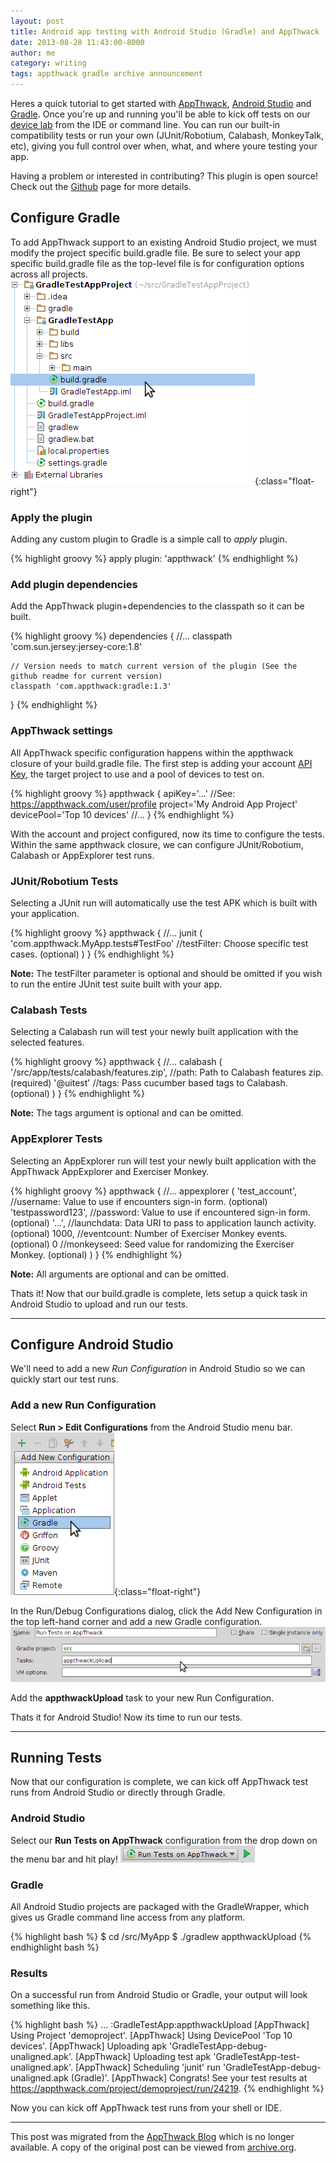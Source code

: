 ```yaml
---
layout: post
title: Android app testing with Android Studio (Gradle) and AppThwack
date: 2013-08-28 11:43:00-8000
author: me
category: writing
tags: appthwack gradle archive announcement
---
```


Heres a quick tutorial to get started with [AppThwack](http://web.archive.org/web/20140717021901/https://appthwack.com),
[Android Studio](https://developer.android.com/studio/index.html) and [Gradle](https://gradle.org/).
Once you're up and running you'll be able to kick off tests on our [device lab](http://web.archive.org/web/20140717021901/https://appthwack.com/devicelab)
from the IDE or command line.
You can run our built-in compatibility tests or run your own (JUnit/Robotium, Calabash, MonkeyTalk, etc),
giving you full control over when, what, and where youre testing your app.

Having a problem or interested in contributing? This plugin is open source! Check out the
[Github](http://web.archive.org/web/20140717021901/https://github.com/appthwack/gradle-plugin) page for more details.

## Configure Gradle

To add AppThwack support to an existing Android Studio project, we must modify the project specific build.gradle file.
Be sure to select your app specific build.gradle file as the top-level file is for configuration options across all projects.
![Project Layout](/assets/images/posts/gradle-appthwack-project-layout.png){:class="float-right"}

### Apply the plugin

Adding any custom plugin to Gradle is a simple call to *apply* plugin.

{% highlight groovy %}
apply plugin: 'appthwack'
{% endhighlight %}

### Add plugin dependencies

Add the AppThwack plugin+dependencies to the classpath so it can be built.

{% highlight groovy %}
dependencies {
    //...
    classpath 'com.sun.jersey:jersey-core:1.8'

    // Version needs to match current version of the plugin (See the github readme for current version)
    classpath 'com.appthwack:gradle:1.3'
}
{% endhighlight %}

### AppThwack settings

All AppThwack specific configuration happens within the appthwack closure of your build.gradle file.
The first step is adding your account [API Key](http://web.archive.org/web/20140717021901/https://appthwack.com/user/profile),
the target project to use and a pool of devices to test on.

{% highlight groovy %}
appthwack {
    apiKey='...' //See: https://appthwack.com/user/profile
    project='My Android App Project'
    devicePool='Top 10 devices'
    //...
}
{% endhighlight %}

With the account and project configured, now its time to configure the tests.
Within the same appthwack closure, we can configure JUnit/Robotium, Calabash or AppExplorer test runs.

### JUnit/Robotium Tests

Selecting a JUnit run will automatically use the test APK which is built with your application.

{% highlight groovy %}
appthwack {
    //...
    junit (
        'com.appthwack.MyApp.tests#TestFoo' //testFilter: Choose specific test cases. (optional)
    )
}
{% endhighlight %}

**Note:** The testFilter parameter is optional and should be omitted if you wish to run the entire JUnit test suite built with your app.

### Calabash Tests

Selecting a Calabash run will test your newly built application with the selected features.

{% highlight groovy %}
appthwack {
    //...
    calabash (
        '/src/app/tests/calabash/features.zip', //path: Path to Calabash features zip. (required)
        '@uitest' //tags: Pass cucumber based tags to Calabash. (optional)
    )
}
{% endhighlight %}

**Note:** The tags argument is optional and can be omitted.

### AppExplorer Tests

Selecting an AppExplorer run will test your newly built application with the AppThwack AppExplorer and Exerciser Monkey.

{% highlight groovy %}
appthwack {
    //...
    appexplorer (
        'test_account', //username: Value to use if encounters sign-in form. (optional)
        'testpassword123', //password: Value to use if encountered sign-in form. (optional)
        '...', //launchdata: Data URI to pass to application launch activity. (optional)
        1000, //eventcount: Number of Exerciser Monkey events. (optional)
        0 //monkeyseed: Seed value for randomizing the Exerciser Monkey. (optional)
    )
}
{% endhighlight %}

**Note:** All arguments are optional and can be omitted.

Thats it! Now that our build.gradle is complete, lets setup a quick task in Android Studio to upload and run our tests.

---

## Configure Android Studio

We'll need to add a new *Run Configuration* in Android Studio so we can quickly start our test runs.

### Add a new Run Configuration

Select **Run > Edit Configurations** from the Android Studio menu bar.
![Run Configuration](/assets/images/posts/gradle-appthwack-task.png){:class="float-right"}

In the Run/Debug Configurations dialog, click the Add New Configuration in the top left-hand corner and add a new Gradle configuration.
![Run Configuration](/assets/images/posts/gradle-appthwack-task-config.png)

Add the **appthwackUpload** task to your new Run Configuration.

Thats it for Android Studio! Now its time to run our tests.

---

## Running Tests

Now that our configuration is complete, we can kick off AppThwack test runs from Android Studio or directly through Gradle.

### Android Studio

Select our **Run Tests on AppThwack** configuration from the drop down on the menu bar and hit play!
![Run Configuration](/assets/images/posts/gradle-appthwack-run-configuration.png)

### Gradle

All Android Studio projects are packaged with the GradleWrapper, which gives us Gradle command line access from any platform.

{% highlight bash %}
$ cd /src/MyApp
$ ./gradlew appthwackUpload
{% endhighlight bash %}

### Results

On a successful run from Android Studio or Gradle, your output will look something like this.

{% highlight bash %}
...
:GradleTestApp:appthwackUpload
[AppThwack] Using Project 'demoproject'.
[AppThwack] Using DevicePool 'Top 10 devices'.
[AppThwack] Uploading apk 'GradleTestApp-debug-unaligned.apk'.
[AppThwack] Uploading test apk 'GradleTestApp-test-unaligned.apk'.
[AppThwack] Scheduling 'junit' run 'GradleTestApp-debug-unaligned.apk (Gradle)'.
[AppThwack] Congrats! See your test results at https://appthwack.com/project/demoproject/run/24219.
{% endhighlight %}

Now you can kick off AppThwack test runs from your shell or IDE.

---
This post was migrated from the [AppThwack Blog](https://blog.appthwack.com) which is no longer available.
A copy of the original post can be viewed from [archive.org](http://web.archive.org/web/20140717021901/http://blog.appthwack.com/android-app-testing-android-studio-gradle/).
